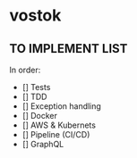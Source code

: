 # vostok

## TO IMPLEMENT LIST

In order:
- [] Tests
- [] TDD
- [] Exception handling
- [] Docker
- [] AWS & Kubernets
- [] Pipeline (CI/CD)
- [] GraphQL
